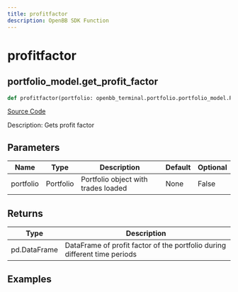 ```yaml
---
title: profitfactor
description: OpenBB SDK Function
---
```

# profitfactor

## portfolio_model.get_profit_factor

```python
def profitfactor(portfolio: openbb_terminal.portfolio.portfolio_model.PortfolioModel) -> None:
```
[Source Code](https://github.com/OpenBB-finance/OpenBBTerminal/tree/main/openbb_terminal/portfolio/portfolio_model.py#L1320)

Description: Gets profit factor

## Parameters

| Name | Type | Description | Default | Optional |
| ---- | ---- | ----------- | ------- | -------- |
| portfolio | Portfolio | Portfolio object with trades loaded | None | False |

## Returns

| Type | Description |
| ---- | ----------- |
| pd.DataFrame | DataFrame of profit factor of the portfolio during different time periods |

## Examples


